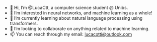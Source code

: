 - 👋 Hi, I’m @LucaCtt, a computer science student @ Unibs.
- 👀 I’m interested in neural networks, and machine learning as a whole!
- 🌱 I’m currently learning about natural language processing using transformers.
- 💞️ I’m looking to collaborate on anything related to machine learning.
- 📫 You can reach through my email: <lucacotti@outlook.com>

<!---
LucaCtt/LucaCtt is a ✨ special ✨ repository because its `README.md` (this file) appears on your GitHub profile.
You can click the Preview link to take a look at your changes.
--->
